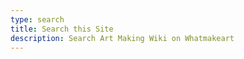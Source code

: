 ```yaml
---
type: search
title: Search this Site
description: Search Art Making Wiki on Whatmakeart
---
```


<script src="/artsearch/pagefind-ui.js"></script>
<div id="search"></div>
<script>
    window.addEventListener('DOMContentLoaded', (event) => {
        new PagefindUI({ element: "#search", showSubResults: true });
    });
</script>
